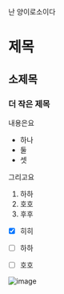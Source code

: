난 양이로소이다
# 제목
## 소제목
### 더 작은 제목

내용은요
- 하나
- 둘
- 셋

그리고요
1. 하하
2. 호호
3. 후후

- [x] 히히
- [ ] 하하
- [ ] 호호


![image](https://github.com/user-attachments/assets/d69316c1-f6e7-48c6-b81e-c910e7f5de86)
